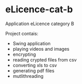 eLicence-cat-b
==============

Application eLicence category B

Project contais:
- Swing application
- playing videos and images
- encrypting
- reading crypted files from csv
- converting xls to csv
- generating pdf files
- mutlithreading
